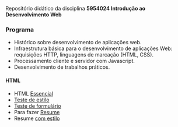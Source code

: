 Repositório didático da disciplina **5954024 Introdução ao Desenvolvimento Web**
<h3>Programa</h3>

- Histórico sobre desenvolvimento de aplicações web.
- Infraestrutura básica para o desenvolvimento de aplicações Web: requisições HTTP, linguagens de marcação (HTML, CSS).
- Processamento cliente e servidor com Javascript.
- Desenvolvimento de trabalhos práticos.

<h4>HTML</h4>

- HTML <a href="http://evandro-ruiz.github.io/webDev/htmlBasico/aula_html.html">Essencial</a>
- <a href="http://evandro-ruiz.github.io/webDev/htmlBasico/tst_estilo.html">Teste de estilo</a>
- <a href="http://evandro-ruiz.github.io/webDev/htmlBasico/varias_form.html">Teste de formulário</a>
- Para fazer <a href="http://evandro-ruiz.github.io/webDev/htmlBasico/cv_pleno.html">Resume</a>
- Resume <a href="http://evandro-ruiz.github.io/webDev/htmlBasico/cv_estilo.html">com estilo</a>

<!---
evandro-ruiz/webDev is a ✨ special ✨ repository because its `README.md` (this file) appears on your GitHub profile.
You can click the Preview link to take a look at your changes.
--->
